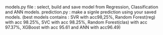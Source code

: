 models.py file : select, build and save model from Regression, Classification and ANN models.
prediction.py : make a signle prediction using your saved models.
(best models contains : SVR with acc98,25%, Random Forest(reg) with acc 98.25%, SVC with acc 98.25%, Random Forest(clas) with acc 97.37%, XGBoost with acc 95.61 and ANN with acc96.49)
